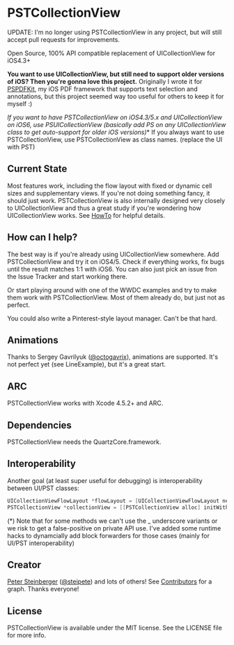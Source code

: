 PSTCollectionView
=================

UPDATE: I'm no longer using PSTCollectionView in any project, but will still accept pull requests for improvements.

Open Source, 100% API compatible replacement of UICollectionView for iOS4.3+

**You want to use UICollectionView, but still need to support older versions of iOS? Then you're gonna love this project.**
Originally I wrote it for [PSPDFKit](http://PSPDFKit.com), my iOS PDF framework that supports text selection and annotations, but this project seemed way too useful for others to keep it for myself :)

**If you want to have PSTCollectionView on iOS4.3/5.x and UICollectionView on iOS6, use PSUICollectionView (basically add PS on any UICollectionView* class to get auto-support for older iOS versions)**
If you always want to use PSTCollectionView, use PSTCollectionView as class names. (replace the UI with PST)

## Current State

Most features work, including the flow layout with fixed or dynamic cell sizes and supplementary views. If you're not doing something fancy, it should just work.
PSTCollectionView is also internally designed very closely to UICollectionView and thus a great study if you're wondering how UICollectionView works. See [HowTo](HowTo.md) for helpful details.

## How can I help?

The best way is if you're already using UICollectionView somewhere. Add PSTCollectionView and try it on iOS4/5. Check if everything works, fix bugs until the result matches 1:1 with iOS6. You can also just pick an issue fron the Issue Tracker and start working there.

Or start playing around with one of the WWDC examples and try to make them work with PSTCollectionView. Most of them already do, but just not as perfect.

You could also write a Pinterest-style layout manager. Can't be that hard.

## Animations

Thanks to Sergey Gavrilyuk ([@octogavrix](https://twitter.com/octogavrix)), animations are supported. It's not perfect yet (see LineExample), but it's a great start.

## ARC

PSTCollectionView works with Xcode 4.5.2+ and ARC.

## Dependencies

PSTCollectionView needs the QuartzCore.framework.

## Interoperability

Another goal (at least super useful for debugging) is interoperability between UI/PST classes:

``` objective-c
UICollectionViewFlowLayout *flowLayout = [UICollectionViewFlowLayout new];
PSTCollectionView *collectionView = [[PSTCollectionView alloc] initWithFrame:self.view.bounds collectionViewLayout:(PSTCollectionViewFlowLayout *)flowLayout];
```

(*) Note that for some methods we can't use the _ underscore variants or we risk to get a false-positive on private API use. I've added some runtime hacks to dynamcially add block forwarders for those cases (mainly for UI/PST interoperability)

## Creator

[Peter Steinberger](http://petersteinberger.com) ([@steipete](https://twitter.com/steipete))
and lots of others! See [Contributors](https://github.com/steipete/PSTCollectionView/graphs/contributors) for a graph. Thanks everyone!

## License

PSTCollectionView is available under the MIT license. See the LICENSE file for more info.
